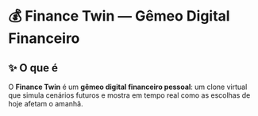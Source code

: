 # 💰 Finance Twin — Gêmeo Digital Financeiro

## ✨ O que é  
O **Finance Twin** é um **gêmeo digital financeiro pessoal**: um clone virtual que simula cenários futuros e mostra em tempo real como as escolhas de hoje afetam o amanhã.  
